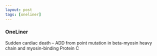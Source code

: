 ```yaml
---
layout: post
tags: [oneliner]
---
```



### OneLiner

Sudden cardiac death – ADD from point mutation in beta-myosin heavy chain and myosin-binding Protein C

